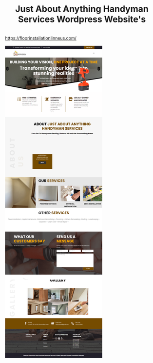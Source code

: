 <center><h1>Just About Anything Handyman Services Wordpress Website's</h1></center>
<br />
<a href="https://floorinstallationlinneus.com/" target="_blank"> https://floorinstallationlinneus.com/ <br/></a> <br/>
<img src="./Just About Anything Handyman Services.png" />